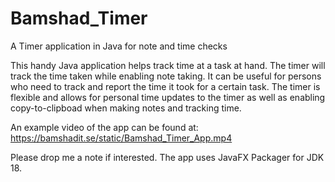 # Bamshad_Timer
A Timer application in Java for note and time checks

This handy Java application helps track time at a task at hand.
The timer will track the time taken while enabling note taking.
It can be useful for persons who need to track and report the time it took for a certain task.
The timer is flexible and allows for personal time updates to the timer as well as enabling copy-to-clipboad when making notes and tracking time.

An example video of the app can be found at:
https://bamshadit.se/static/Bamshad_Timer_App.mp4

Please drop me a note if interested. The app uses JavaFX Packager for JDK 18.
